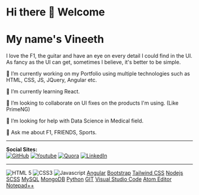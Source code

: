 # Hi there 👋 Welcome  
# My name's Vineeth 

I love the F1, the guitar and have an eye on every detail I could find in the UI. As fancy as the UI can get, sometimes I believe, it's better to be simple.

🔭 I’m currently working on my Portfolio using multiple technologies such as HTML, CSS, JS, JQuery, Angular etc.

🌱 I’m currently learning React.

👯 I’m looking to collaborate on UI fixes on the products I'm using. (Like PrimeNG)

🤔 I’m looking for help with Data Science in Medical field.

💬 Ask me about F1, FRIENDS, Sports.

---
**Social Sites:**  
[![GitHub](http://img.shields.io/badge/Follow-Follow?style=social&logo=github)](https://github.com/vinnyab28)
[![Youtube](http://img.shields.io/badge/Subscribe-Subscribe?style=social&logo=youtube)](https://www.youtube.com/c/VineethPrakash28/)
[![Quora](http://img.shields.io/badge/Follow-Follow?style=social&logo=quora)](https://www.quora.com/profile/Vineeth-Prakash)
[![LinkedIn](http://img.shields.io/badge/Connect-Connect?style=social&logo=linkedin)](https://in.linkedin.com/in/vineeth-prakash)
<!-- [![Instagram](http://img.shields.io/badge/Follow-Follow?style=social&logo=instagram)](https://www.instagram.com/vinny_ab28) -->
---
![HTML 5](https://img.icons8.com/color/32/000000/html-5.png "HTML 5") ![CSS3](https://icons8.com/icon/21278/css3 "CSS3") ![Javascript](https://icons8.com/icon/108784/javascript "Javascript") [Angular](https://icons8.com/icon/l9a5tcSnBwcf/angular "Angular") [Bootstrap](https://icons8.com/icon/84710/bootstrap "Bootstrap") [Tailwind CSS](https://icons8.com/icon/CIAZz2CYc6Kc/tailwindcss "Tailwind CSS") [Nodejs](https://icons8.com/icon/54087/nodejs "Nodejs") [SCSS](https://icons8.com/icon/QBqFNfPPB2Kx/sass "SCSS") [MySQL](https://icons8.com/icon/UFXRpPFebwa2/mysql-logo "MySQL") [MongoDB](https://icons8.com/icon/74402/mongodb "MongoDB") [Python](https://icons8.com/icon/13441/python "Python") [GIT](https://icons8.com/icon/20906/git "GIT") [Visual Studio Code](https://icons8.com/icon/9OGIyU8hrxW5/visual-studio-code-2019 "Visual Studio Code") [Atom Editor](https://icons8.com/icon/38803/atom-editor "Atom Editor") [Notepad++](https://icons8.com/icon/67169/notepad%2B%2B "Notepad++")

<!--
**vinnyab28/vinnyab28** is a ✨ _special_ ✨ repository because its `README.md` (this file) appears on your GitHub profile.

Here are some ideas to get you started:

- 🔭 I’m currently working on ...
- 🌱 I’m currently learning ...
- 👯 I’m looking to collaborate on ...
- 🤔 I’m looking for help with ...
- 💬 Ask me about ...
- 📫 How to reach me: ...
- 😄 Pronouns: ...
- ⚡ Fun fact: ...
-->
